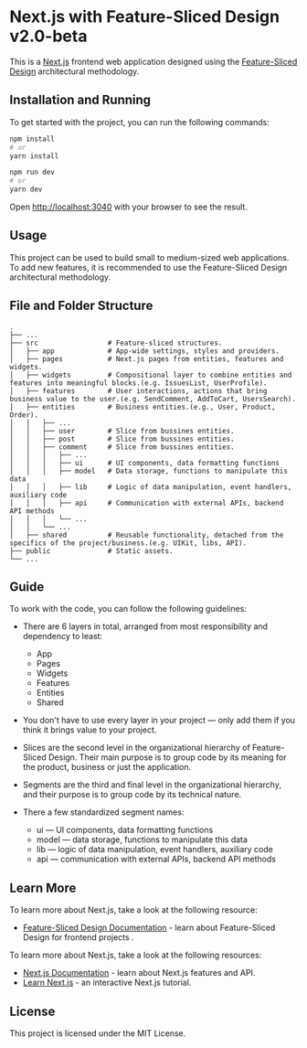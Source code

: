 # Next.js with Feature-Sliced Design v2.0-beta

This is a [Next.js](https://nextjs.org/) frontend web application designed using
the [Feature-Sliced Design](https://feature-sliced.design/) architectural methodology.

## Installation and Running

To get started with the project, you can run the following commands:

```bash
npm install
# or
yarn install
```

```bash
npm run dev
# or
yarn dev
```

Open [http://localhost:3040](http://localhost:3040) with your browser to see the result.

## Usage

This project can be used to build small to medium-sized web applications. To add new features, it is recommended to use
the Feature-Sliced Design architectural methodology.

## File and Folder Structure

    .
    ├── ...
    ├── src                 # Feature-sliced structures.
    │   ├── app             # App-wide settings, styles and providers.
    │   ├── pages           # Next.js pages from entities, features and widgets.
    │   ├── widgets         # Compositional layer to combine entities and features into meaningful blocks.(e.g. IssuesList, UserProfile).
    │   ├── features        # User interactions, actions that bring business value to the user.(e.g. SendComment, AddToCart, UsersSearch).
    │   ├── entities        # Business entities.(e.g., User, Product, Order).
    │   │   ├── ...
    │   │   ├── user        # Slice from bussines entities.
    │   │   ├── post        # Slice from bussines entities.
    │   │   ├── comment     # Slice from bussines entities.
    │   │   │   ├── ...
    │   │   │   ├── ui      # UI components, data formatting functions
    │   │   │   ├── model   # Data storage, functions to manipulate this data
    │   │   │   ├── lib     # Logic of data manipulation, event handlers, auxiliary code
    │   │   │   ├── api     # Communication with external APIs, backend API methods
    │   │   │   └── ...
    │   │   └── ...
    │   ├── shared          # Reusable functionality, detached from the specifics of the project/business.(e.g. UIKit, libs, API).
    ├── public              # Static assets.
    └── ...

## Guide

To work with the code, you can follow the following guidelines:

- There are 6 layers in total, arranged from most responsibility and dependency to least:

    - App
    - Pages
    - Widgets
    - Features
    - Entities
    - Shared


- You don't have to use every layer in your project — only add them if you think it brings value to your project.


- Slices are the second level in the organizational hierarchy of Feature-Sliced Design. Their main purpose is to group
  code by its meaning for the product, business or just the application.


- Segments are the third and final level in the organizational hierarchy, and their purpose is to group code by its
  technical nature.


- There a few standardized segment names:

    - ui — UI components, data formatting functions
    - model — data storage, functions to manipulate this data
    - lib — logic of data manipulation, event handlers, auxiliary code
    - api — communication with external APIs, backend API methods

## Learn More

To learn more about Next.js, take a look at the following resource:

- [Feature-Sliced Design Documentation](https://feature-sliced.design/) - learn about Feature-Sliced Design for frontend
  projects .

To learn more about Next.js, take a look at the following resources:

- [Next.js Documentation](https://nextjs.org/docs) - learn about Next.js features and API.
- [Learn Next.js](https://nextjs.org/learn) - an interactive Next.js tutorial.

## License

This project is licensed under the MIT License.